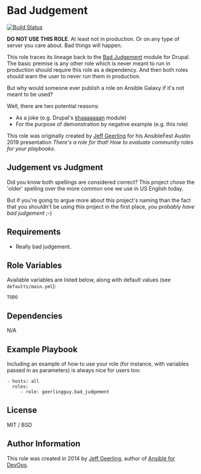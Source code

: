 # Bad Judgement

[![Build Status](https://travis-ci.com/geerlingguy/ansible-role-bad_judgement.svg?branch=master)](https://travis-ci.com/geerlingguy/ansible-role-bad_judgement)

**DO NOT USE THIS ROLE**. At least not in production. Or on any type of server you care about. Bad things will happen.

This role traces its lineage back to the [Bad Judgement](https://www.drupal.org/project/bad_judgement) module for Drupal. The basic premise is any other role which is never meant to run in production should require this role as a dependency. And then both roles should warn the user to never run them in production.

But why would someone ever publish a role on Ansible Galaxy if it's not meant to be used?

Well, there are two potential reasons:

  - As a joke (e.g. Drupal's [khaaaaaaan](https://www.drupal.org/project/khaaaaaaan) module)
  - For the purpose of demonstration by negative example (e.g. this role)

This role was originally created by [Jeff Geerling](https://www.jeffgeerling.com) for his AnsibleFest Austin 2019 presentation _There's a role for that! How to evaluate community roles for your playbooks_.

## Judgement vs Judgment

Did you know both spellings are considered correct? This project chose the 'older' spelling over the more common one we use in US English today.

But if you're going to argue more about this project's naming than the fact that you shouldn't be using this project in the first place, _you probably have bad judgement_ ;-)

## Requirements

  - Really bad judgement.

Role Variables
--------------

Available variables are listed below, along with default values (see `defaults/main.yml`):

    TODO

Dependencies
------------

N/A

Example Playbook
----------------

Including an example of how to use your role (for instance, with variables passed in as parameters) is always nice for users too:

    - hosts: all
      roles:
         - role: geerlingguy.bad_judgement

License
-------

MIT / BSD

Author Information
------------------

This role was created in 2014 by [Jeff Geerling](https://www.jeffgeerling.com/), author of [Ansible for DevOps](https://www.ansiblefordevops.com/).
